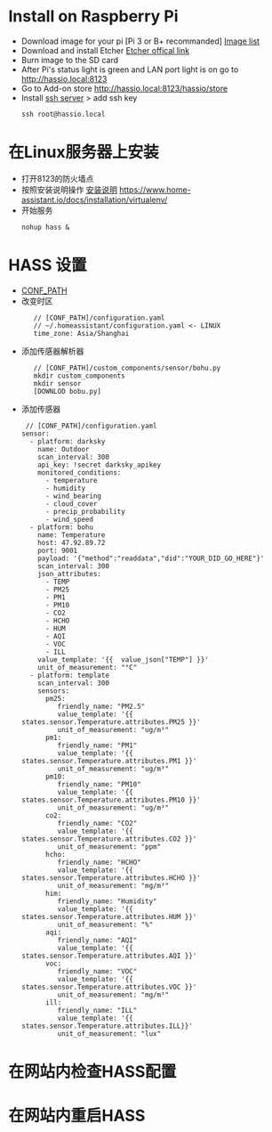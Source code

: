 # Install on Raspberry Pi
  - Download image for your pi [Pi 3 or B+ recommanded]
   [Image list](https://www.home-assistant.io/hassio/installation/)
  - Download and install Etcher
   [Etcher offical link](https://etcher.io/) 
  - Burn image to the SD card
  - After Pi's status light is green and LAN port light is on go to http://hassio.local:8123
  - Go to Add-on store http://hassio.local:8123/hassio/store
  - Install [ssh server](https://www.home-assistant.io/addons/ssh/) > add ssh key
       ```
       ssh root@hassio.local
       ```

# 在Linux服务器上安装
  - 打开8123的防火墙点
  - 按照安装说明操作
  [安装说明](https://www.home-assistant.io/docs/installation/virtualenv/)
https://www.home-assistant.io/docs/installation/virtualenv/
 - 开始服务
   ```
   nohup hass &
   ```

# HASS 设置
  - [CONF_PATH](https://www.home-assistant.io/docs/configuration/)
  - 改变时区
    ```
       // [CONF_PATH]/configuration.yaml
       // ~/.homeassistant/configuration.yaml <- LINUX
       time_zone: Asia/Shanghai
    ```
  - 添加传感器解析器
    ```
       // [CONF_PATH]/custom_components/sensor/bohu.py
       mkdir custom_components
       mkdir sensor
       [DOWNLOD bobu.py]
    ```
  - 添加传感器
      ```
       // [CONF_PATH]/configuration.yaml
      sensor:
        - platform: darksky
          name: Outdoor
          scan_interval: 300
          api_key: !secret darksky_apikey
          monitored_conditions:
            - temperature
            - humidity
            - wind_bearing
            - cloud_cover
            - precip_probability
            - wind_speed
        - platform: bohu
          name: Temperature
          host: 47.92.89.72
          port: 9001
          payload: '{"method":"readdata","did":"YOUR_DID_GO_HERE"}'
          scan_interval: 300
          json_attributes:
            - TEMP
            - PM25
            - PM1
            - PM10
            - CO2
            - HCHO
            - HUM
            - AQI
            - VOC
            - ILL
          value_template: '{{  value_json["TEMP"] }}'
          unit_of_measurement: "°C"
        - platform: template
          scan_interval: 300
          sensors:
            pm25:
               friendly_name: "PM2.5"
               value_template: '{{ states.sensor.Temperature.attributes.PM25 }}'
               unit_of_measurement: "ug/m³"
            pm1:
               friendly_name: "PM1"
               value_template: '{{ states.sensor.Temperature.attributes.PM1 }}'
               unit_of_measurement: "ug/m³"
            pm10:
               friendly_name: "PM10"
               value_template: '{{ states.sensor.Temperature.attributes.PM10 }}'
               unit_of_measurement: "ug/m³"
            co2:
               friendly_name: "CO2"
               value_template: '{{ states.sensor.Temperature.attributes.CO2 }}'
               unit_of_measurement: "ppm"
            hcho:
               friendly_name: "HCHO"
               value_template: '{{ states.sensor.Temperature.attributes.HCHO }}'
               unit_of_measurement: "mg/m³"
            him:
               friendly_name: "Humidity"
               value_template: '{{ states.sensor.Temperature.attributes.HUM }}'
               unit_of_measurement: "%"
            aqi:
               friendly_name: "AQI"
               value_template: '{{ states.sensor.Temperature.attributes.AQI }}'
            voc:
               friendly_name: "VOC"
               value_template: '{{ states.sensor.Temperature.attributes.VOC }}'
               unit_of_measurement: "mg/m³"
            ill:
               friendly_name: "ILL"
               value_template: '{{ states.sensor.Temperature.attributes.ILL}}'
               unit_of_measurement: "lux" 
    ```
# 在网站内检查HASS配置 
# 在网站内重启HASS 


